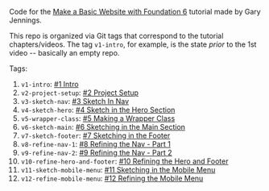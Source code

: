 Code for the [Make a Basic Website with Foundation 6](https://www.youtube.com/playlist?list=PL6oNLEZTnXsg2f3scFapWJsjywyMKpsF9)
tutorial made by Gary Jennings.

This repo is organized via Git tags that correspond to the tutorial
chapters/videos. The tag `v1-intro`, for example, is the state *prior*
to the 1st video -- basically an empty repo.  

Tags:

1. `v1-intro`: [#1 Intro](https://www.youtube.com/watch?v=2QcpR6cHpnk&index=1&list=PL6oNLEZTnXsg2f3scFapWJsjywyMKpsF9)
2. `v2-project-setup`: [#2 Project Setup ](https://www.youtube.com/watch?v=WlqTTBul7ik&list=PL6oNLEZTnXsg2f3scFapWJsjywyMKpsF9&index=2)
3. `v3-sketch-nav`: [#3 Sketch In Nav](https://www.youtube.com/watch?v=GLmSHl_Sm4I&list=PL6oNLEZTnXsg2f3scFapWJsjywyMKpsF9&index=3)
4. `v4-sketch-hero`: [#4 Sketch in the Hero Section](https://www.youtube.com/watch?v=w1hrn8Ge7uM&list=PL6oNLEZTnXsg2f3scFapWJsjywyMKpsF9&index=4)
5. `v5-wrapper-class`: [#5 Making a Wrapper Class](https://www.youtube.com/watch?v=kXHoNdomHAs&list=PL6oNLEZTnXsg2f3scFapWJsjywyMKpsF9&index=5)
6. `v6-sketch-main`: [#6 Sketching in the Main Section](https://www.youtube.com/watch?v=j8QbGRzCm4g&list=PL6oNLEZTnXsg2f3scFapWJsjywyMKpsF9&index=6)
7. `v7-sketch-footer`: [#7 Sketching in the Footer](https://www.youtube.com/watch?v=JU4IWaeWW5M&list=PL6oNLEZTnXsg2f3scFapWJsjywyMKpsF9&index=7)
8. `v8-refine-nav-1`: [#8 Refining the Nav - Part 1](https://www.youtube.com/watch?v=ycroH1LtPdw&list=PL6oNLEZTnXsg2f3scFapWJsjywyMKpsF9&index=8)
9. `v9-refine-nav-2`: [#9 Refining the Nav - Part 2](https://www.youtube.com/watch?v=yc0CFxYRmrA&list=PL6oNLEZTnXsg2f3scFapWJsjywyMKpsF9&index=9)
10. `v10-refine-hero-and-footer`: [#10 Refining the Hero and Footer](https://www.youtube.com/watch?v=btWnH3Nyr54&list=PL6oNLEZTnXsg2f3scFapWJsjywyMKpsF9&index=10)
11. `v11-sketch-mobile-menu`: [#11 Sketching in the Mobile Menu](https://www.youtube.com/watch?v=kOWfSdYVq6Q&list=PL6oNLEZTnXsg2f3scFapWJsjywyMKpsF9&index=11)
12. `v12-refine-mobile-menu`: [#12 Refining the Mobile Menu](https://www.youtube.com/watch?v=pi29Zcl9ffg&list=PL6oNLEZTnXsg2f3scFapWJsjywyMKpsF9&index=12)
